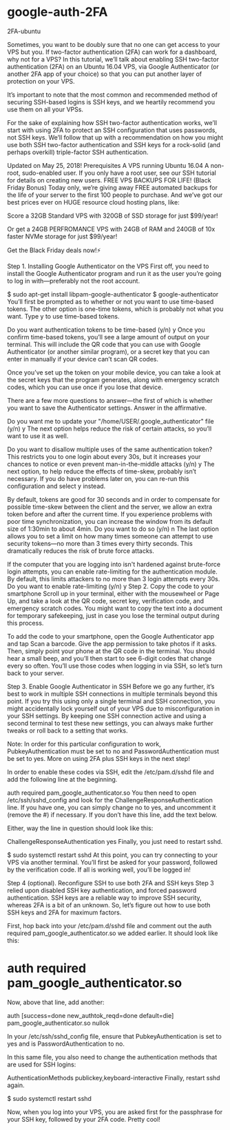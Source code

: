 # google-auth-2FA
2FA-ubuntu


Sometimes, you want to be doubly sure that no one can get access to your VPS but you. If two-factor authentication (2FA) can work for a dashboard, why not for a VPS? In this tutorial, we’ll talk about enabling SSH two-factor authentication (2FA) on an Ubuntu 16.04 VPS, via Google Authenticator (or another 2FA app of your choice) so that you can put another layer of protection on your VPS.

It’s important to note that the most common and recommended method of securing SSH-based logins is SSH keys, and we heartily recommend you use them on all your VPSs.

For the sake of explaining how SSH two-factor authentication works, we’ll start with using 2FA to protect an SSH configuration that uses passwords, not SSH keys. We’ll follow that up with a recommendation on how you might use both SSH two-factor authentication and SSH keys for a rock-solid (and perhaps overkill) triple-factor SSH authentication.

Updated on May 25, 2018!
Prerequisites
A VPS running Ubuntu 16.04
A non-root, sudo-enabled user. If you only have a root user, see our SSH tutorial for details on creating new users.
FREE VPS BACKUPS FOR LIFE! (Black Friday Bonus)
Today only, we’re giving away FREE automated backups for the life of your server to the first 100 people to purchase. And we’ve got our best prices ever on HUGE resource cloud hosting plans, like:

Score a 32GB Standard VPS with 320GB of SSD storage for just $99/year!

Or get a 24GB PERFROMANCE VPS with 24GB of RAM and 240GB of 10x faster NVMe storage for just $99/year!

Get the Black Friday deals now!⚡

Step 1. Installing Google Authenticator on the VPS
First off, you need to install the Google Authenticator program and run it as the user you’re going to log in with—preferably not the root account.

$ sudo apt-get install libpam-google-authenticator
$ google-authenticator
You’ll first be prompted as to whether or not you want to use time-based tokens. The other option is one-time tokens, which is probably not what you want. Type y to use time-based tokens.

Do you want authentication tokens to be time-based (y/n) y
Once you confirm time-based tokens, you’ll see a large amount of output on your terminal. This will include the QR code that you can use with Google Authenticator (or another similar program), or a secret key that you can enter in manually if your device can’t scan QR codes.

Once you’ve set up the token on your mobile device, you can take a look at the secret keys that the program generates, along with emergency scratch codes, which you can use once if you lose that device.

There are a few more questions to answer—the first of which is whether you want to save the Authenticator settings. Answer in the affirmative.

Do you want me to update your "/home/USER/.google_authenticator" file (y/n) y
The next option helps reduce the risk of certain attacks, so you’ll want to use it as well.

Do you want to disallow multiple uses of the same authentication
token? This restricts you to one login about every 30s, but it increases
your chances to notice or even prevent man-in-the-middle attacks (y/n) y
The next option, to help reduce the effects of time-skew, probably isn’t necessary. If you do have problems later on, you can re-run this configuration and select y instead.

By default, tokens are good for 30 seconds and in order to compensate for
possible time-skew between the client and the server, we allow an extra
token before and after the current time. If you experience problems with poor
time synchronization, you can increase the window from its default
size of 1:30min to about 4min. Do you want to do so (y/n) n
The last option allows you to set a limit on how many times someone can attempt to use security tokens—no more than 3 times every thirty seconds. This dramatically reduces the risk of brute force attacks.

If the computer that you are logging into isn't hardened against brute-force
login attempts, you can enable rate-limiting for the authentication module.
By default, this limits attackers to no more than 3 login attempts every 30s.
Do you want to enable rate-limiting (y/n) y
Step 2. Copy the code to your smartphone
Scroll up in your terminal, either with the mousewheel or Page Up, and take a look at the QR code, secret key, verification code, and emergency scratch codes. You might want to copy the text into a document for temporary safekeeping, just in case you lose the terminal output during this process.

To add the code to your smartphone, open the Google Authenticator app and tap Scan a barcode. Give the app permission to take photos if it asks. Then, simply point your phone at the QR code in the terminal. You should hear a small beep, and you’ll then start to see 6-digit codes that change every so often. You’ll use those codes when logging in via SSH, so let’s turn back to your server.

Step 3. Enable Google Authenticator in SSH
Before we go any further, it’s best to work in multiple SSH connections in multiple terminals beyond this point. If you try this using only a single terminal and SSH connection, you might accidentally lock yourself out of your VPS due to misconfiguration in your SSH settings. By keeping one SSH connection active and using a second terminal to test these new settings, you can always make further tweaks or roll back to a setting that works.

Note: In order for this particular configuration to work, PubkeyAuthentication must be set to no and PasswordAuthentication must be set to yes. More on using 2FA plus SSH keys in the next step!

In order to enable these codes via SSH, edit the /etc/pam.d/sshd file and add the following line at the beginning.

auth required pam_google_authenticator.so
You then need to open /etc/ssh/sshd_config and look for the ChallengeResponseAuthentication line. If you have one, you can simply change no to yes, and uncomment it (remove the #) if necessary. If you don’t have this line, add the text below.

Either, way the line in question should look like this:

ChallengeResponseAuthentication yes
Finally, you just need to restart sshd.

$ sudo systemctl restart sshd
At this point, you can try connecting to your VPS via another terminal. You’ll first be asked for your password, followed by the verification code. If all is working well, you’ll be logged in!

Step 4 (optional). Reconfigure SSH to use both 2FA and SSH keys
Step 3 relied upon disabled SSH key authentication, and forced password authentication. SSH keys are a reliable way to improve SSH security, whereas 2FA is a bit of an unknown. So, let’s figure out how to use both SSH keys and 2FA for maximum factors.

First, hop back into your /etc/pam.d/sshd file and comment out the auth required pam_google_authenticator.so we added earlier. It should look like this:

# auth required pam_google_authenticator.so

Now, above that line, add another:

auth [success=done new_authtok_reqd=done default=die] pam_google_authenticator.so nullok

In your /etc/ssh/sshd_config file, ensure that PubkeyAuthentication is set to yes and is PasswordAuthentication to no.

In this same file, you also need to change the authentication methods that are used for SSH logins:

AuthenticationMethods publickey,keyboard-interactive
Finally, restart sshd again.

$ sudo systemctl restart sshd

Now, when you log into your VPS, you are asked first for the passphrase for your SSH key, followed by your 2FA code. Pretty cool!
